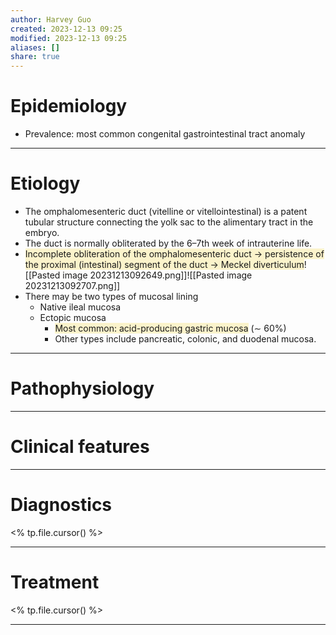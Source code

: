 ```yaml
---
author: Harvey Guo
created: 2023-12-13 09:25
modified: 2023-12-13 09:25
aliases: []
share: true
---
```

# Epidemiology
- Prevalence: most common congenital gastrointestinal tract anomaly

---
# Etiology
- The omphalomesenteric duct (vitelline or vitellointestinal) is a patent tubular structure connecting the yolk sac to the alimentary tract in the embryo.
- The duct is normally obliterated by the 6–7th week of intrauterine life.
- <span style="background:rgba(240, 200, 0, 0.2)">Incomplete obliteration of the omphalomesenteric duct → persistence of the proximal (intestinal) segment of the duct → Meckel diverticulum</span>![[Pasted image 20231213092649.png]]![[Pasted image 20231213092707.png]]
- There may be two types of mucosal lining
	- Native ileal mucosa
	- Ectopic mucosa
		- <span style="background:rgba(240, 200, 0, 0.2)">Most common: acid-producing gastric mucosa</span> (∼ 60%)
		- Other types include pancreatic, colonic, and duodenal mucosa.

---
# Pathophysiology


---
# Clinical features


---
# Diagnostics
<% tp.file.cursor() %>

---
# Treatment
<% tp.file.cursor() %>

---
